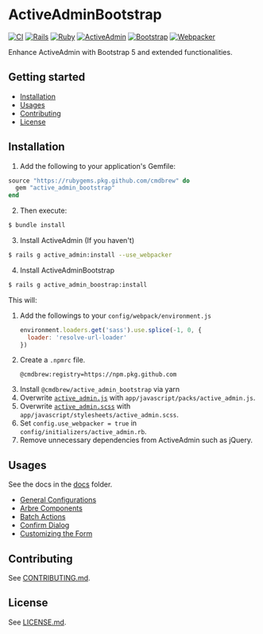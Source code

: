 # ActiveAdminBootstrap <!-- omit in toc -->
[![CI](https://github.com/CMDBrew/active_admin_bootstrap/actions/workflows/ci.yml/badge.svg?branch=master)](https://github.com/CMDBrew/active_admin_bootstrap/actions/workflows/ci.yml)
[![Rails](https://img.shields.io/badge/Rails->%3D6.0-%23CB0000)](https://rubyonrails.org/)
[![Ruby](https://img.shields.io/badge/Rails->%3D2.7-%23CB0000)](https://www.ruby-lang.org/en/)
[![ActiveAdmin](https://img.shields.io/badge/ActiveAdmin-2.9-%23407985)](https://github.com/activeadmin/activeadmin)
[![Bootstrap](https://img.shields.io/badge/Bootstrap-5-563D7C)](https://getbootstrap.com/)
[![Webpacker](https://img.shields.io/badge/Webpacker->%3D5.0-0174B6)](https://github.com/rails/webpacker)

Enhance ActiveAdmin with Bootstrap 5 and extended functionalities.

## Getting started <!-- omit in toc -->
- [Installation](#installation)
- [Usages](#usages)
- [Contributing](#contributing)
- [License](#license)

## Installation
1. Add the following to your application's Gemfile:
```ruby
source "https://rubygems.pkg.github.com/cmdbrew" do
  gem "active_admin_bootstrap"
end
```

2. Then execute:
```bash
$ bundle install
```

3. Install ActiveAdmin (If you haven't)
```bash
$ rails g active_admin:install --use_webpacker
```

4. Install ActiveAdminBootstrap
```bash
$ rails g active_admin_boostrap:install
```
This will:
1. Add the followings to your `config/webpack/environment.js`
   ```javascript
   environment.loaders.get('sass').use.splice(-1, 0, {
     loader: 'resolve-url-loader'
   })
   ```
2. Create a `.npmrc` file.
   ```
   @cmdbrew:registry=https://npm.pkg.github.com
   ```
3. Install `@cmdbrew/active_admin_bootstrap` via yarn
4. Overwrite [`active_admin.js`](./lib/generators/active_admin_bootstrap/webpacker/templates/active_admin.js) with `app/javascript/packs/active_admin.js`.
5. Overwrite [`active_admin.scss`](./lib/generators/active_admin_bootstrap/webpacker/templates/active_admin.scss) with `app/javascript/stylesheets/active_admin.scss`.
6. Set `config.use_webpacker = true` in `config/initializers/active_admin.rb`.
7. Remove unnecessary dependencies from ActiveAdmin such as jQuery.

## Usages
See the docs in the [docs](./docs) folder.
- [General Configurations](./docs/General-Configurations.md)
- [Arbre Components](./docs/Arbre-Components.md)
- [Batch Actions](./docs/Batch-Actions.md)
- [Confirm Dialog](./docs/Confirm-Dialog.md)
- [Customizing the Form](./docs/Customizing-the-Form)

## Contributing
See [CONTRIBUTING.md](CONTRIBUTING.md).

## License
See [LICENSE.md](LICENSE.md).
